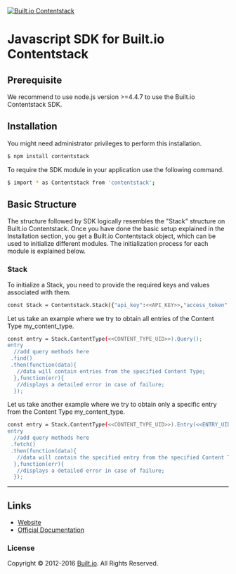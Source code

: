[![Built.io Contentstack](https://contentstackdocs.built.io/static/images/logo.png)](https://www.built.io/products/contentstack/overview)
# Javascript SDK for Built.io Contentstack
## Prerequisite
We recommend to use node.js version >=4.4.7 to use the Built.io Contentstack SDK.
## Installation
You might need administrator privileges to perform this installation.
```bash
$ npm install contentstack
```
To require the SDK module in your application use the following command.
```bash
$ import * as Contentstack from 'contentstack';
```
## Basic Structure
The structure followed by SDK logically resembles the "Stack" structure on Built.io Contentstack. Once you have done the basic setup explained in the Installation section, you get a Built.io Contentstack object, which can be used to initialize different modules. The initialization process for each module is explained below.
### Stack
To initialize a Stack, you need to provide the required keys and values associated with them.
```bash
const Stack = Contentstack.Stack({"api_key":<<API_KEY>>,"access_token":<<ACCESS_TOKEN>>,"environment":<<ENVIRONMENT_NAME>>});
```
Let us take an example where we try to obtain all entries of the Content Type my_content_type.
```bash
const entry = Stack.ContentType(<<CONTENT_TYPE_UID>>).Query();
entry
  //add query methods here
 .find()
 .then(function(data){
   //data will contain entries from the specified Content Type;
  },function(err){
   //displays a detailed error in case of failure;
  });
```
Let us take another example where we try to obtain only a specific entry from the Content Type my_content_type.
```bash
const entry = Stack.ContentType(<<CONTENT_TYPE_UID>>).Entry(<<ENTRY_UID>>);
entry
  //add query methods here
 .fetch()
 .then(function(data){
   //data will contain the specified entry from the specified Content Type;
  },function(err){
   //displays a detailed error in case of failure;
  });
```
-----

## Links
 - [Website](https://www.built.io/products/contentstack/overview)
 - [Official Documentation](https://contentstackdocs.built.io/developer/javascript/quickstart)

### License
Copyright © 2012-2016 [Built.io](https://www.built.io/). All Rights Reserved.